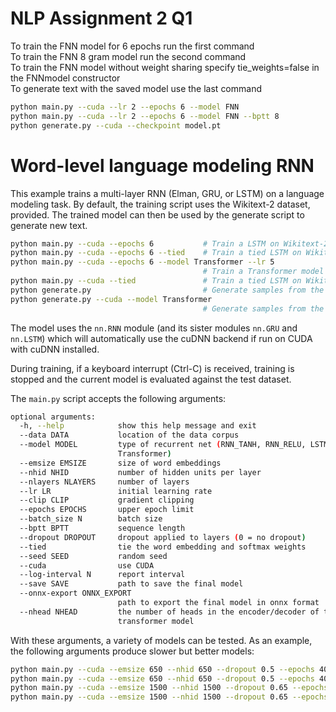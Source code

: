 # NLP Assignment 2 Q1

To train the FNN model for 6 epochs run the first command\
To train the FNN 8 gram model run the second command\
To train the FNN model without weight sharing specify tie_weights=false in the FNNmodel constructor\
To generate text with the saved model use the last command

```bash 
python main.py --cuda --lr 2 --epochs 6 --model FNN
python main.py --cuda --lr 2 --epochs 6 --model FNN --bptt 8
python generate.py --cuda --checkpoint model.pt
```

# Word-level language modeling RNN

This example trains a multi-layer RNN (Elman, GRU, or LSTM) on a language modeling task.
By default, the training script uses the Wikitext-2 dataset, provided.
The trained model can then be used by the generate script to generate new text.

```bash 
python main.py --cuda --epochs 6           # Train a LSTM on Wikitext-2 with CUDA
python main.py --cuda --epochs 6 --tied    # Train a tied LSTM on Wikitext-2 with CUDA
python main.py --cuda --epochs 6 --model Transformer --lr 5   
                                           # Train a Transformer model on Wikitext-2 with CUDA
python main.py --cuda --tied               # Train a tied LSTM on Wikitext-2 with CUDA for 40 epochs
python generate.py                         # Generate samples from the trained LSTM model.
python generate.py --cuda --model Transformer
                                           # Generate samples from the trained Transformer model.
```

The model uses the `nn.RNN` module (and its sister modules `nn.GRU` and `nn.LSTM`)
which will automatically use the cuDNN backend if run on CUDA with cuDNN installed.

During training, if a keyboard interrupt (Ctrl-C) is received,
training is stopped and the current model is evaluated against the test dataset.

The `main.py` script accepts the following arguments:

```bash
optional arguments:
  -h, --help            show this help message and exit
  --data DATA           location of the data corpus
  --model MODEL         type of recurrent net (RNN_TANH, RNN_RELU, LSTM, GRU,
                        Transformer)
  --emsize EMSIZE       size of word embeddings
  --nhid NHID           number of hidden units per layer
  --nlayers NLAYERS     number of layers
  --lr LR               initial learning rate
  --clip CLIP           gradient clipping
  --epochs EPOCHS       upper epoch limit
  --batch_size N        batch size
  --bptt BPTT           sequence length
  --dropout DROPOUT     dropout applied to layers (0 = no dropout)
  --tied                tie the word embedding and softmax weights
  --seed SEED           random seed
  --cuda                use CUDA
  --log-interval N      report interval
  --save SAVE           path to save the final model
  --onnx-export ONNX_EXPORT
                        path to export the final model in onnx format
  --nhead NHEAD         the number of heads in the encoder/decoder of the
                        transformer model
```

With these arguments, a variety of models can be tested.
As an example, the following arguments produce slower but better models:

```bash
python main.py --cuda --emsize 650 --nhid 650 --dropout 0.5 --epochs 40           
python main.py --cuda --emsize 650 --nhid 650 --dropout 0.5 --epochs 40 --tied    
python main.py --cuda --emsize 1500 --nhid 1500 --dropout 0.65 --epochs 40        
python main.py --cuda --emsize 1500 --nhid 1500 --dropout 0.65 --epochs 40 --tied 
